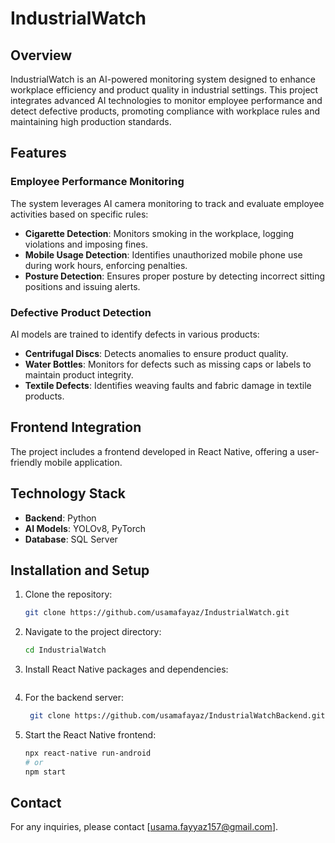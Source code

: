 # IndustrialWatch

## Overview
IndustrialWatch is an AI-powered monitoring system designed to enhance workplace efficiency and product quality in industrial settings. This project integrates advanced AI technologies to monitor employee performance and detect defective products, promoting compliance with workplace rules and maintaining high production standards.

## Features

### Employee Performance Monitoring
The system leverages AI camera monitoring to track and evaluate employee activities based on specific rules:
- **Cigarette Detection**: Monitors smoking in the workplace, logging violations and imposing fines.
- **Mobile Usage Detection**: Identifies unauthorized mobile phone use during work hours, enforcing penalties.
- **Posture Detection**: Ensures proper posture by detecting incorrect sitting positions and issuing alerts.

### Defective Product Detection
AI models are trained to identify defects in various products:
- **Centrifugal Discs**: Detects anomalies to ensure product quality.
- **Water Bottles**: Monitors for defects such as missing caps or labels to maintain product integrity.
- **Textile Defects**: Identifies weaving faults and fabric damage in textile products.

## Frontend Integration
The project includes a frontend developed in React Native, offering a user-friendly mobile application.

## Technology Stack
- **Backend**: Python
- **AI Models**: YOLOv8, PyTorch
- **Database**: SQL Server

## Installation and Setup

1. Clone the repository:
    ```bash
    git clone https://github.com/usamafayaz/IndustrialWatch.git
    ```

2. Navigate to the project directory:
    ```bash
    cd IndustrialWatch
    ```

3. Install React Native packages and dependencies:
    ```npm install
    ```

4. For the backend server:
   ```bash
    git clone https://github.com/usamafayaz/IndustrialWatchBackend.git
    ```

5. Start the React Native frontend:
    ```bash
    npx react-native run-android
    # or
    npm start
    ```

## Contact
For any inquiries, please contact [usama.fayyaz157@gmail.com].
